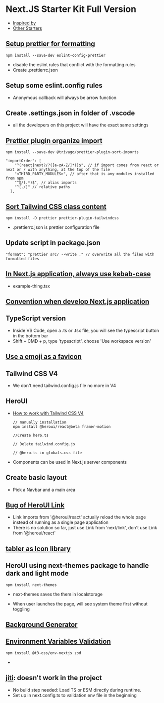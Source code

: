 # Next.JS Starter Kit Full Version

- [Inspired by](https://github.com/w3cj/next-start)
- [Other Starters](https://gist.github.com/w3cj/4fa5180fec37ececf0fceec0e3fcc8ab)

## [Setup prettier for formatting](https://nextjs.org/docs/app/api-reference/config/eslint)

```
npm install --save-dev eslint-config-prettier
```

- disable the eslint rules that conflict with the formatting rules
- Create .prettierrc.json

## Setup some eslint.config rules

- Anonymous callback will always be arrow function

## Create .settings.json in folder of .vscode

- all the developers on this project will have the exact same settings

## [Prettier plugin organize import](https://github.com/trivago/prettier-plugin-sort-imports)

```
npm install --save-dev @trivago/prettier-plugin-sort-imports
```

```
"importOrder": [
    "^(react|next?/?([a-zA-Z/]*))$", // if import comes from react or next or / with anything, at the top of the file
    "<THIRD_PARTY_MODULES>", // after that is any modules installed from npm
    "^@/(.*)$", // alias imports
    "^[./]" // relative paths
  ],
```

## [Sort Tailwind CSS class content](https://tailwindcss.com/blog/automatic-class-sorting-with-prettier)

```
npm install -D prettier prettier-plugin-tailwindcss
```

- .prettierrc.json is prettier configuration file

## Update script in package.json

```
"format": "prettier src/ --write ." // overwrite all the files with formatted files
```

## [In Next.js application, always use kebab-case](https://nextjs-faq.com/module-not-found-due-to-case-sensitivity)

- example-thing.tsx

## [Convention when develop Next.js application](https://github.com/alan2207/bulletproof-react?tab=readme-ov-file)

## TypeScript version

- Inside VS Code, open a .ts or .tsx file, you will see the typescript button in the bottom bar
- Shift + CMD + p, type 'typescript', choose 'Use workspace version'

## [Use a emoji as a favicon](https://css-tricks.com/emoji-as-a-favicon/)

## Tailwind CSS V4

- We don't need tailwind.config.js file no more in V4

## HeroUI

- [How to work with Tailwind CSS V4](https://www.heroui.com/docs/guide/tailwind-v4)

  ```
  // manually installation
  npm install @heroui/react@beta framer-motion

  //Create hero.ts

  // Delete tailwind.config.js

  // @hero.ts in globals.css file
  ```

- Components can be used in Next.js server components

## Create basic layout

- Pick a Navbar and a main area

## [Bug of HeroUI Link](https://github.com/heroui-inc/heroui/issues/3572)

- Link imports from '@heroui/react' actually reload the whole page instead of running as a single page application
- There is no solution so far, just use Link from 'next/link', don't use Link from '@heroui/react'

## [tabler as Icon library](https://tabler.io/icons)

## HeroUI using next-themes package to handle dark and light mode

```
npm install next-themes
```

- next-themes saves the them in localstorage

- When user launches the page, will see system theme first without toggling

## [Background Generator](https://www.fffuel.co/)

## [Environment Variables Validation](https://env.t3.gg/docs/nextjs)

```
npm install @t3-oss/env-nextjs zod
```

-

## [jiti](https://www.npmjs.com/package/jiti): doesn't work in the project

- No build step needed: Load TS or ESM directly during runtime.
- Set up in next.config.ts to validation env file in the beginning
